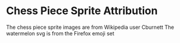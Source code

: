 # Chess Piece Sprite Attribution
The chess piece sprite images are from Wikipedia user Cburnett
The watermelon svg is from the Firefox emoji set
